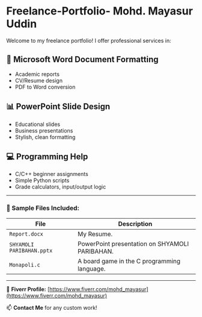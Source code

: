 # Freelance-Portfolio- Mohd. Mayasur Uddin
Welcome to my freelance portfolio! I offer professional services in:

## 📄 Microsoft Word Document Formatting
- Academic reports
- CV/Resume design
- PDF to Word conversion

## 📊 PowerPoint Slide Design
- Educational slides
- Business presentations
- Stylish, clean formatting

## 💻 Programming Help
- C/C++ beginner assignments
- Simple Python scripts
- Grade calculators, input/output logic

---

### 🧾 Sample Files Included:
|        File                  |                         Description                         |
|------------------------------|-------------------------------------------------------------|
| `Report.docx`                | My Resume.                        |
| `SHYAMOLI PARIBAHAN.pptx` | PowerPoint presentation on SHYAMOLI PARIBAHAN. |
| `Monapoli.c`                 | A board game in the C programming language.                     |

---

🔗 **Fiverr Profile:** [https://www.fiverr.com/mohd_mayasur](https://www.fiverr.com/mohd_mayasur)

📫 **Contact Me** for any custom work!
